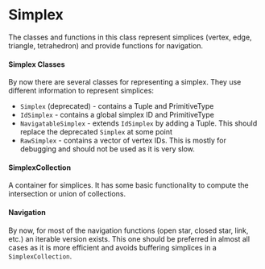 # Simplex

The classes and functions in this class represent simplices (vertex, edge, triangle, tetrahedron) and provide functions for navigation.

#### Simplex Classes

By now there are several classes for representing a simplex. They use different information to represent simplices:

- `Simplex` (deprecated) - contains a Tuple and PrimitiveType
- `IdSimplex` - contains a global simplex ID and PrimitiveType
- `NavigatableSimplex` - extends `IdSimplex` by adding a Tuple. This should replace the deprecated `Simplex` at some point
- `RawSimplex` - contains a vector of vertex IDs. This is mostly for debugging and should not be used as it is very slow.

#### SimplexCollection

A container for simplices. It has some basic functionality to compute the intersection or union of collections.

#### Navigation

By now, for most of the navigation functions (open star, closed star, link, etc.) an iterable version exists. This one should be preferred in almost all cases as it is more efficient and avoids buffering simplices in a `SimplexCollection`.
